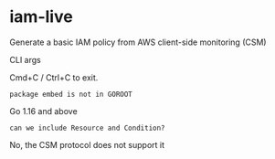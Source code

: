 # iam-live
Generate a basic IAM policy from AWS client-side monitoring (CSM)

CLI args

Cmd+C / Ctrl+C to exit.


`package embed is not in GOROOT`

Go 1.16 and above

`can we include Resource and Condition?`

No, the CSM protocol does not support it

